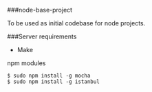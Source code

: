 ###node-base-project

To be used as initial codebase for node projects.

###Server requirements

- Make

npm modules
```
$ sudo npm install -g mocha
$ sudo npm install -g istanbul
```

